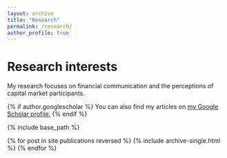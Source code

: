 ```yaml
---
layout: archive
title: "Research"
permalink: /research/
author_profile: true
---
```


# Research interests
My research focuses on financial communication and the perceptions of capital market participants.

{% if author.googlescholar %}
  You can also find my articles on <u><a href="{{author.googlescholar}}">my Google Scholar profile</a>.</u>
{% endif %}

{% include base_path %}

{% for post in site.publications reversed %}
  {% include archive-single.html %}
{% endfor %}
